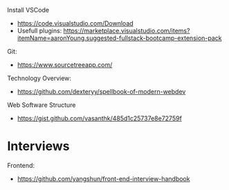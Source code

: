 
Install VSCode
* https://code.visualstudio.com/Download
* Usefull plugins: https://marketplace.visualstudio.com/items?itemName=aaronYoung.suggested-fullstack-bootcamp-extension-pack

Git:
* https://www.sourcetreeapp.com/

Technology Overview:
* https://github.com/dexteryy/spellbook-of-modern-webdev

Web Software Structure
* https://gist.github.com/vasanthk/485d1c25737e8e72759f

# Interviews

Frontend:
* https://github.com/yangshun/front-end-interview-handbook

